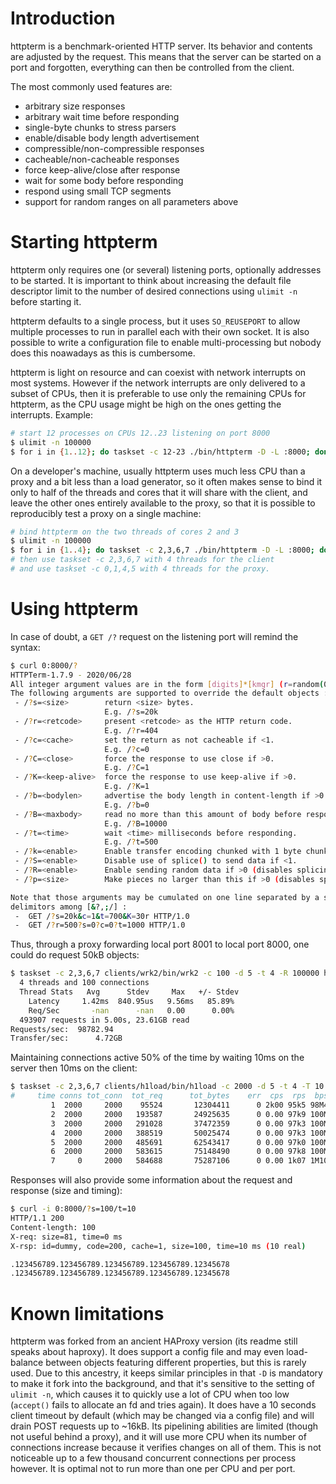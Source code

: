 # Introduction

httpterm is a benchmark-oriented HTTP server. Its behavior and contents are
adjusted by the request. This means that the server can be started on a port
and forgotten, everything can then be controlled from the client.

The most commonly used features are:
  - arbitrary size responses
  - arbitrary wait time before responding
  - single-byte chunks to stress parsers
  - enable/disable body length advertisement
  - compressible/non-compressible responses
  - cacheable/non-cacheable responses
  - force keep-alive/close after response
  - wait for some body before responding
  - respond using small TCP segments
  - support for random ranges on all parameters above

# Starting httpterm

httpterm only requires one (or several) listening ports, optionally addresses
to be started. It is important to think about increasing the default file
descriptor limit to the number of desired connections using `ulimit -n` before
starting it.

httpterm defaults to a single process, but it uses `SO_REUSEPORT` to allow
multiple processes to run in parallel each with their own socket. It is also
possible to write a configuration file to enable multi-processing but nobody
does this noawadays as this is cumbersome.

httpterm is light on resource and can coexist with network interrupts on most
systems. However if the network interrupts are only delivered to a subset of
CPUs, then it is preferable to use only the remaining CPUs for httpterm, as
the CPU usage might be high on the ones getting the interrupts. Example:

```sh
# start 12 processes on CPUs 12..23 listening on port 8000
$ ulimit -n 100000
$ for i in {1..12}; do taskset -c 12-23 ./bin/httpterm -D -L :8000; done
```

On a developer's machine, usually httpterm uses much less CPU than a proxy
and a bit less than a load generator, so it often makes sense to bind it
only to half of the threads and cores that it will share with the client,
and leave the other ones entirely available to the proxy, so that it is
possible to reproducibly test a proxy on a single machine:

```sh
# bind httpterm on the two threads of cores 2 and 3
$ ulimit -n 100000
$ for i in {1..4}; do taskset -c 2,3,6,7 ./bin/httpterm -D -L :8000; done
# then use taskset -c 2,3,6,7 with 4 threads for the client
# and use taskset -c 0,1,4,5 with 4 threads for the proxy.
```


# Using httpterm

In case of doubt, a `GET /?` request on the listening port will remind the
syntax:

```sh
$ curl 0:8000/?
HTTPTerm-1.7.9 - 2020/06/28
All integer argument values are in the form [digits]*[kmgr] (r=random(0..1)).
The following arguments are supported to override the default objects :
 - /?s=<size>        return <size> bytes.
                     E.g. /?s=20k
 - /?r=<retcode>     present <retcode> as the HTTP return code.
                     E.g. /?r=404
 - /?c=<cache>       set the return as not cacheable if <1.
                     E.g. /?c=0
 - /?C=<close>       force the response to use close if >0.
                     E.g. /?C=1
 - /?K=<keep-alive>  force the response to use keep-alive if >0.
                     E.g. /?K=1
 - /?b=<bodylen>     advertise the body length in content-length if >0.
                     E.g. /?b=0
 - /?B=<maxbody>     read no more than this amount of body before responding.
                     E.g. /?B=10000
 - /?t=<time>        wait <time> milliseconds before responding.
                     E.g. /?t=500
 - /?k=<enable>      Enable transfer encoding chunked with 1 byte chunks if >0.
 - /?S=<enable>      Disable use of splice() to send data if <1.
 - /?R=<enable>      Enable sending random data if >0 (disables splicing).
 - /?p=<size>        Make pieces no larger than this if >0 (disables splicing).

Note that those arguments may be cumulated on one line separated by a set of
delimitors among [&?,;/] :
 -  GET /?s=20k&c=1&t=700&K=30r HTTP/1.0
 -  GET /?r=500?s=0?c=0?t=1000 HTTP/1.0
```

Thus, through a proxy forwarding local port 8001 to local port 8000, one could
do request 50kB objects:

```sh
$ taskset -c 2,3,6,7 clients/wrk2/bin/wrk2 -c 100 -d 5 -t 4 -R 100000 http://127.0.0.1:8001/?s=50k
  4 threads and 100 connections
  Thread Stats   Avg      Stdev     Max   +/- Stdev
    Latency     1.42ms  840.95us   9.56ms   85.89%
    Req/Sec       -nan      -nan   0.00      0.00%
  493907 requests in 5.00s, 23.61GB read
Requests/sec:  98782.94
Transfer/sec:      4.72GB
```

Maintaining connections active 50% of the time by waiting 10ms on the server then 10ms on the client:

```sh
$ taskset -c 2,3,6,7 clients/h1load/bin/h1load -c 2000 -d 5 -t 4 -T 10 http://127.0.0.1:8001/?t=10
#     time conns tot_conn  tot_req      tot_bytes    err  cps  rps  bps   ttfb
         1  2000     2000    95524       12304411      0 2k00 95k5 98M4 10.46m
         2  2000     2000   193587       24925635      0 0.00 97k9 100M 10.27m
         3  2000     2000   291028       37472359      0 0.00 97k3 100M 10.34m
         4  2000     2000   388519       50025474      0 0.00 97k3 100M 10.38m
         5  2000     2000   485691       62543417      0 0.00 97k0 100M 10.45m
         6  2000     2000   583615       75148490      0 0.00 97k8 100M    -
         7     0     2000   584688       75287106      0 0.00 1k07 1M10    -
```

Responses will also provide some information about the request and response
(size and timing):

```sh
$ curl -i 0:8000/?s=100/t=10
HTTP/1.1 200
Content-length: 100
X-req: size=81, time=0 ms
X-rsp: id=dummy, code=200, cache=1, size=100, time=10 ms (10 real)

.123456789.123456789.123456789.123456789.12345678
.123456789.123456789.123456789.123456789.12345678
```


# Known limitations

httpterm was forked from an ancient HAProxy version (its readme still speaks
about haproxy). It does support a config file and may even load-balance
between objects featuring different properties, but this is rarely used. Due
to this ancestry, it keeps similar principles in that `-D` is mandatory to
make it fork into the background, and that it's sensitive to the setting of
`ulimit -n`, which causes it to quickly use a lot of CPU when too low
(`accept()` fails to allocate an fd and tries again). It does have a 10
seconds client timeout by default (which may be changed via a config file) and
will drain POST requests up to ~16kB. Its pipelining abilities are limited
(though not useful behind a proxy), and it will use more CPU when its number
of connections increase because it verifies changes on all of them. This is
not noticeable up to a few thousand concurrent connections per process
however. It is optimal not to run more than one per CPU and per port.
